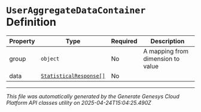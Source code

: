 # `UserAggregateDataContainer` Definition

| Property | Type | Required | Description |
|----------|------|----------|-------------|
| group | `object` | No | A mapping from dimension to value |
| data | [`StatisticalResponse[]`](statisticalresponse-definition.md) | No |  |

---

*This file was automatically generated by the Generate Genesys Cloud Platform API classes utility on 2025-04-24T15:04:25.490Z*